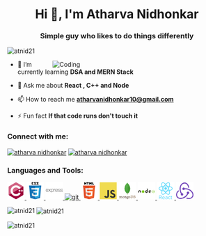 <h1 align="center">Hi 👋, I'm Atharva Nidhonkar</h1>
<h3 align="center">Simple guy who likes to do things differently</h3>

<p align="left"> <img src="https://komarev.com/ghpvc/?username=atnid21&label=Profile%20views&color=0e75b6&style=flat" alt="atnid21" /> </p>
<img align="right" alt="Coding" width="400" src="https://www.freepik.com/free-vector/flat-creativity-concept-illustration_14620625.htm#query=illustrations&position=0&from_view=keyword" />

- 🌱 I’m currently learning **DSA and MERN Stack**

- 💬 Ask me about **React , C++ and Node**

- 📫 How to reach me **atharvanidhonkar10@gmail.com**

- ⚡ Fun fact **If that code runs don't touch it**

<h3 align="left">Connect with me:</h3>
<p align="left">
<a href="https://linkedin.com/in/atharva nidhonkar" target="blank"><img align="center" src="https://raw.githubusercontent.com/rahuldkjain/github-profile-readme-generator/master/src/images/icons/Social/linked-in-alt.svg" alt="atharva nidhonkar" height="30" width="40" /></a>
<a href="https://auth.geeksforgeeks.org/user/atharva nidhonkar" target="blank"><img align="center" src="https://raw.githubusercontent.com/rahuldkjain/github-profile-readme-generator/master/src/images/icons/Social/geeks-for-geeks.svg" alt="atharva nidhonkar" height="30" width="40" /></a>
</p>

<h3 align="left">Languages and Tools:</h3>
<p align="left"> <a href="https://www.w3schools.com/cpp/" target="_blank" rel="noreferrer"> <img src="https://raw.githubusercontent.com/devicons/devicon/master/icons/cplusplus/cplusplus-original.svg" alt="cplusplus" width="40" height="40"/> </a> <a href="https://www.w3schools.com/css/" target="_blank" rel="noreferrer"> <img src="https://raw.githubusercontent.com/devicons/devicon/master/icons/css3/css3-original-wordmark.svg" alt="css3" width="40" height="40"/> </a> <a href="https://expressjs.com" target="_blank" rel="noreferrer"> <img src="https://raw.githubusercontent.com/devicons/devicon/master/icons/express/express-original-wordmark.svg" alt="express" width="40" height="40"/> </a> <a href="https://git-scm.com/" target="_blank" rel="noreferrer"> <img src="https://www.vectorlogo.zone/logos/git-scm/git-scm-icon.svg" alt="git" width="40" height="40"/> </a> <a href="https://www.w3.org/html/" target="_blank" rel="noreferrer"> <img src="https://raw.githubusercontent.com/devicons/devicon/master/icons/html5/html5-original-wordmark.svg" alt="html5" width="40" height="40"/> </a> <a href="https://developer.mozilla.org/en-US/docs/Web/JavaScript" target="_blank" rel="noreferrer"> <img src="https://raw.githubusercontent.com/devicons/devicon/master/icons/javascript/javascript-original.svg" alt="javascript" width="40" height="40"/> </a> <a href="https://www.mongodb.com/" target="_blank" rel="noreferrer"> <img src="https://raw.githubusercontent.com/devicons/devicon/master/icons/mongodb/mongodb-original-wordmark.svg" alt="mongodb" width="40" height="40"/> </a> <a href="https://nodejs.org" target="_blank" rel="noreferrer"> <img src="https://raw.githubusercontent.com/devicons/devicon/master/icons/nodejs/nodejs-original-wordmark.svg" alt="nodejs" width="40" height="40"/> </a> <a href="https://reactjs.org/" target="_blank" rel="noreferrer"> <img src="https://raw.githubusercontent.com/devicons/devicon/master/icons/react/react-original-wordmark.svg" alt="react" width="40" height="40"/> </a> <a href="https://redux.js.org" target="_blank" rel="noreferrer"> <img src="https://raw.githubusercontent.com/devicons/devicon/master/icons/redux/redux-original.svg" alt="redux" width="40" height="40"/> </a> </p>

<p><img align="left" src="https://github-readme-stats.vercel.app/api/top-langs?username=atnid21&show_icons=true&locale=en&layout=compact" alt="atnid21" /></p>

<p>&nbsp;<img align="center" src="https://github-readme-stats.vercel.app/api?username=atnid21&show_icons=true&locale=en" alt="atnid21" /></p>

<p><img align="center" src="https://github-readme-streak-stats.herokuapp.com/?user=atnid21&" alt="atnid21" /></p>
